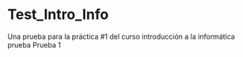 # Test_Intro_Info
Una prueba para la práctica #1 del curso introducción a la informática prueba
Prueba 1
